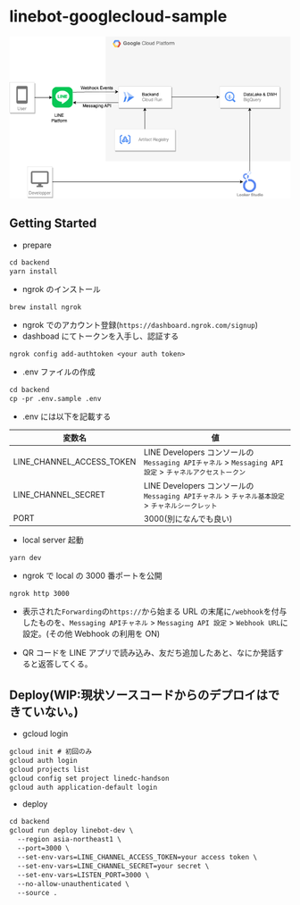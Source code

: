 # linebot-googlecloud-sample

![arch](docs/assets/architecture.drawio.png)

## Getting Started

- prepare

```console
cd backend
yarn install
```

- ngrok のインストール

```console
brew install ngrok
```

- ngrok でのアカウント登録(`https://dashboard.ngrok.com/signup`)
- dashboad にてトークンを入手し、認証する

```console
ngrok config add-authtoken <your auth token>
```

- .env ファイルの作成

```console
cd backend
cp -pr .env.sample .env
```

- .env には以下を記載する

| 変数名                    | 値                                                                                                       |
| ------------------------- | -------------------------------------------------------------------------------------------------------- |
| LINE_CHANNEL_ACCESS_TOKEN | LINE Developers コンソールの `Messaging APIチャネル` > `Messaging API 設定` > `チャネルアクセストークン` |
| LINE_CHANNEL_SECRET       | LINE Developers コンソールの `Messaging APIチャネル` > `チャネル基本設定` > `チャネルシークレット`       |
| PORT                      | 3000(別になんでも良い)                                                                                   |

- local server 起動

```console
yarn dev
```

- ngrok で local の 3000 番ポートを公開

```console
ngrok http 3000
```

- 表示された`Forwarding`の`https://`から始まる URL の末尾に`/webhook`を付与したものを、`Messaging APIチャネル` > `Messaging API 設定` > `Webhook URL`に設定。(その他 Webhook の利用を ON)

- QR コードを LINE アプリで読み込み、友だち追加したあと、なにか発話すると返答してくる。

## Deploy(WIP:現状ソースコードからのデプロイはできていない。)

- gcloud login

```console
gcloud init # 初回のみ
gcloud auth login
gcloud projects list
gcloud config set project linedc-handson
gcloud auth application-default login
```

- deploy

```console
cd backend
gcloud run deploy linebot-dev \
  --region asia-northeast1 \
  --port=3000 \
  --set-env-vars=LINE_CHANNEL_ACCESS_TOKEN=your access token \
  --set-env-vars=LINE_CHANNEL_SECRET=your secret \
  --set-env-vars=LISTEN_PORT=3000 \
  --no-allow-unauthenticated \
  --source .
```
